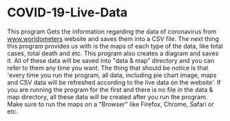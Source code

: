 # COVID-19-Live-Data
This program Gets the information regarding the data of coronavirus from www.worldometers website and saves them into a CSV file. The next thing this program provides us with is the maps of each type of the data, like total cases, total death and etc. This program also creates a diagram and saves it. All of these data will be saved into "data & map" directory and you can refer to them any time you want. The thing that should be notice is that 'every time you run the program, all data, including pie chart image, maps and CSV data will be refreshed according to the live data on the website'. If you are running the program for the first and there is no file in the data & map directory, all these data will be created after you run the program. Make sure to run the maps on a "Browser" like Firefox, Chrome, Safari or etc.
